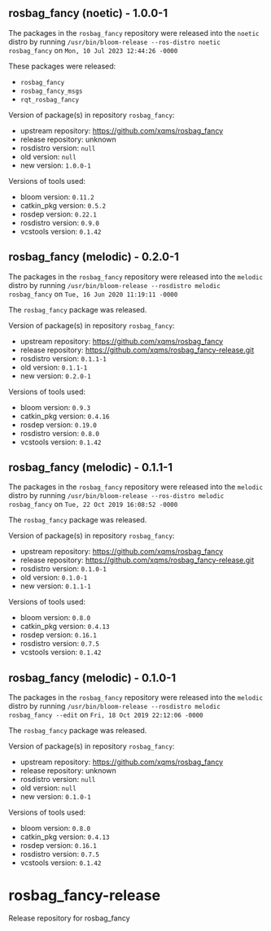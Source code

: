 ## rosbag_fancy (noetic) - 1.0.0-1

The packages in the `rosbag_fancy` repository were released into the `noetic` distro by running `/usr/bin/bloom-release --ros-distro noetic rosbag_fancy` on `Mon, 10 Jul 2023 12:44:26 -0000`

These packages were released:
- `rosbag_fancy`
- `rosbag_fancy_msgs`
- `rqt_rosbag_fancy`

Version of package(s) in repository `rosbag_fancy`:

- upstream repository: https://github.com/xqms/rosbag_fancy
- release repository: unknown
- rosdistro version: `null`
- old version: `null`
- new version: `1.0.0-1`

Versions of tools used:

- bloom version: `0.11.2`
- catkin_pkg version: `0.5.2`
- rosdep version: `0.22.1`
- rosdistro version: `0.9.0`
- vcstools version: `0.1.42`


## rosbag_fancy (melodic) - 0.2.0-1

The packages in the `rosbag_fancy` repository were released into the `melodic` distro by running `/usr/bin/bloom-release --rosdistro melodic rosbag_fancy` on `Tue, 16 Jun 2020 11:19:11 -0000`

The `rosbag_fancy` package was released.

Version of package(s) in repository `rosbag_fancy`:

- upstream repository: https://github.com/xqms/rosbag_fancy
- release repository: https://github.com/xqms/rosbag_fancy-release.git
- rosdistro version: `0.1.1-1`
- old version: `0.1.1-1`
- new version: `0.2.0-1`

Versions of tools used:

- bloom version: `0.9.3`
- catkin_pkg version: `0.4.16`
- rosdep version: `0.19.0`
- rosdistro version: `0.8.0`
- vcstools version: `0.1.42`


## rosbag_fancy (melodic) - 0.1.1-1

The packages in the `rosbag_fancy` repository were released into the `melodic` distro by running `/usr/bin/bloom-release --ros-distro melodic rosbag_fancy` on `Tue, 22 Oct 2019 16:08:52 -0000`

The `rosbag_fancy` package was released.

Version of package(s) in repository `rosbag_fancy`:

- upstream repository: https://github.com/xqms/rosbag_fancy
- release repository: https://github.com/xqms/rosbag_fancy-release.git
- rosdistro version: `0.1.0-1`
- old version: `0.1.0-1`
- new version: `0.1.1-1`

Versions of tools used:

- bloom version: `0.8.0`
- catkin_pkg version: `0.4.13`
- rosdep version: `0.16.1`
- rosdistro version: `0.7.5`
- vcstools version: `0.1.42`


## rosbag_fancy (melodic) - 0.1.0-1

The packages in the `rosbag_fancy` repository were released into the `melodic` distro by running `/usr/bin/bloom-release --rosdistro melodic rosbag_fancy --edit` on `Fri, 18 Oct 2019 22:12:06 -0000`

The `rosbag_fancy` package was released.

Version of package(s) in repository `rosbag_fancy`:

- upstream repository: https://github.com/xqms/rosbag_fancy
- release repository: unknown
- rosdistro version: `null`
- old version: `null`
- new version: `0.1.0-1`

Versions of tools used:

- bloom version: `0.8.0`
- catkin_pkg version: `0.4.13`
- rosdep version: `0.16.1`
- rosdistro version: `0.7.5`
- vcstools version: `0.1.42`


# rosbag_fancy-release
Release repository for rosbag_fancy
